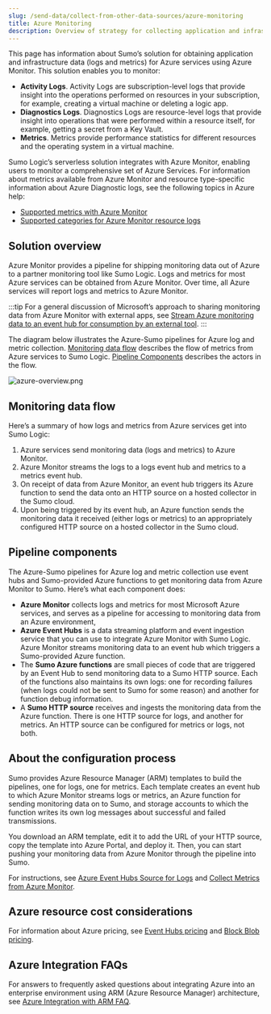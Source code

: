 ```yaml
---
slug: /send-data/collect-from-other-data-sources/azure-monitoring
title: Azure Monitoring
description: Overview of strategy for collecting application and infrastructure data (logs and metrics) for Azure services using Azure Monitor.
---
```


This page has information about Sumo’s solution for obtaining application and infrastructure data (logs and metrics) for Azure services using Azure Monitor. This solution enables you to monitor:

* **Activity Logs**. Activity Logs are subscription-level logs that provide insight into the operations performed on resources in your subscription, for example, creating a virtual machine or deleting a logic app.
* **Diagnostics Logs**. Diagnostics Logs are resource-level logs that provide insight into operations that were performed within a resource itself, for example, getting a secret from a Key Vault.
* **Metrics**. Metrics provide performance statistics for different resources and the operating system in a virtual machine.

Sumo Logic’s serverless solution integrates with Azure Monitor, enabling users to monitor a comprehensive set of Azure Services. For information about metrics available from Azure Monitor and resource type-specific information about Azure Diagnostic logs, see the following topics in Azure help:

* [Supported metrics with Azure Monitor](https://docs.microsoft.com/en-us/azure/monitoring-and-diagnostics/monitoring-supported-metrics)
* [Supported categories for Azure Monitor resource logs](https://learn.microsoft.com/en-us/azure/azure-monitor/essentials/resource-logs-categories)

## Solution overview

Azure Monitor provides a pipeline for shipping monitoring data out of Azure to a partner monitoring tool like Sumo Logic. Logs and metrics for most Azure services can be obtained from Azure Monitor. Over time, all Azure services will report logs and metrics to Azure Monitor.  

:::tip
For a general discussion of Microsoft’s approach to sharing monitoring data from Azure Monitor with external apps, see [Stream Azure monitoring data to an event hub for consumption by an external tool](https://docs.microsoft.com/en-us/azure/monitoring-and-diagnostics/monitor-stream-monitoring-data-event-hubs).
:::

The diagram below illustrates the Azure-Sumo pipelines for Azure log and metric collection. [Monitoring data flow](#monitoring-data-flow) describes the flow of metrics from Azure services to Sumo Logic. [Pipeline Components](#pipeline-components) describes the actors in the flow.

![azure-overview.png](/img/send-data/azure-overview.png)

## Monitoring data flow

Here’s a summary of how logs and metrics from Azure services get into Sumo Logic:

1. Azure services send monitoring data (logs and metrics) to Azure Monitor.
1. Azure Monitor streams the logs to a logs event hub and metrics to a metrics event hub.
1. On receipt of data from Azure Monitor, an event hub triggers its Azure function to send the data onto an HTTP source on a hosted collector in the Sumo cloud.  
1. Upon being triggered by its event hub, an Azure function sends the monitoring data it received (either logs or metrics) to an appropriately configured HTTP source on a hosted collector in the Sumo cloud.  

## Pipeline components

The Azure-Sumo pipelines for Azure log and metric collection use event hubs and Sumo-provided Azure functions to get monitoring data from Azure Monitor to Sumo. Here’s what each component does:

* **Azure Monitor** collects logs and metrics for most Microsoft Azure services, and serves as a pipeline for accessing to monitoring data from an Azure environment,
* **Azure Event Hubs** is a data streaming platform and event ingestion service that you can use to integrate Azure Monitor with Sumo Logic. Azure Monitor streams monitoring data to an event hub which triggers a Sumo-provided Azure function.
* The **Sumo Azure functions** are small pieces of code that are triggered by an Event Hub to send monitoring data to a Sumo HTTP source. Each of the functions also maintains its own logs: one for recording failures (when logs could not be sent to Sumo for some reason) and another for function debug information.
* A **Sumo HTTP source** receives and ingests the monitoring data from the Azure function. There is one HTTP source for logs, and another for metrics. An HTTP source can be configured for metrics or logs, not both.

## About the configuration process

Sumo provides Azure Resource Manager (ARM) templates to build the pipelines, one for logs, one for metrics. Each template creates an event hub to which Azure Monitor streams logs or metrics, an Azure function for sending monitoring data on to Sumo, and storage accounts to which the function writes its own log messages about successful and failed transmissions.

You download an ARM template, edit it to add the URL of your HTTP source, copy the template into Azure Portal, and deploy it. Then, you can start pushing your monitoring data from Azure Monitor through the pipeline into Sumo.   

For instructions, see [Azure Event Hubs Source for Logs](/docs/send-data/collect-from-other-data-sources/azure-monitoring/ms-azure-event-hubs-source) and [Collect Metrics from Azure Monitor](collect-metrics-azure-monitor.md).

## Azure resource cost considerations

For information about Azure pricing, see [Event Hubs pricing](https://azure.microsoft.com/en-us/pricing/details/event-hubs/) and [Block Blob pricing](https://azure.microsoft.com/en-us/pricing/details/storage/blobs/).

## Azure Integration FAQs 

For answers to frequently asked questions about integrating Azure into an enterprise environment using ARM (Azure Resource Manager) architecture, see [Azure Integration with ARM FAQ](/docs/send-data/collect-from-other-data-sources/azure-monitoring/arm-integration-faq).
